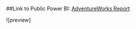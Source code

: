 ##Link to Public Power BI: [AdventureWorks Report](https://app.powerbi.com/groups/me/reports/c21dc9de-c14d-40a3-ac1c-30f3b410cdcf/450d1634a07452a25b62?experience=power-bi)


![preview]
